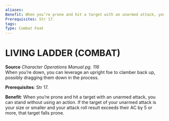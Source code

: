 ```yaml
---
aliases: 
Benefit: When you’re prone and hit a target with an unarmed attack, you can stand without using an action. If the target of your unarmed attack is your size or smaller and your attack roll result exceeds their AC by 5 or more, that target falls prone.
Prerequisites: Str 17.
tags: 
Type: Combat Feat
---
```

# LIVING LADDER (COMBAT)
**Source** _Character Operations Manual pg. 116_  
When you’re down, you can leverage an upright foe to clamber back up, possibly dragging them down in the process.

**Prerequisites**: Str 17.

**Benefit**: When you’re prone and hit a target with an unarmed attack, you can stand without using an action. If the target of your unarmed attack is your size or smaller and your attack roll result exceeds their AC by 5 or more, that target falls prone.